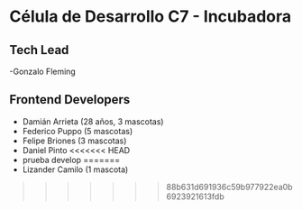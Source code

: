 # Célula de Desarrollo C7 - Incubadora

## Tech Lead
-Gonzalo Fleming

## Frontend Developers
- Damián Arrieta (28 años, 3 mascotas)
- Federico Puppo (5 mascotas)
- Felipe Briones (3 mascotas)
- Daniel Pinto 
<<<<<<< HEAD
- prueba develop
=======
- Lizander Camilo (1 mascota)
>>>>>>> 88b631d691936c59b977922ea0b6923921613fdb

